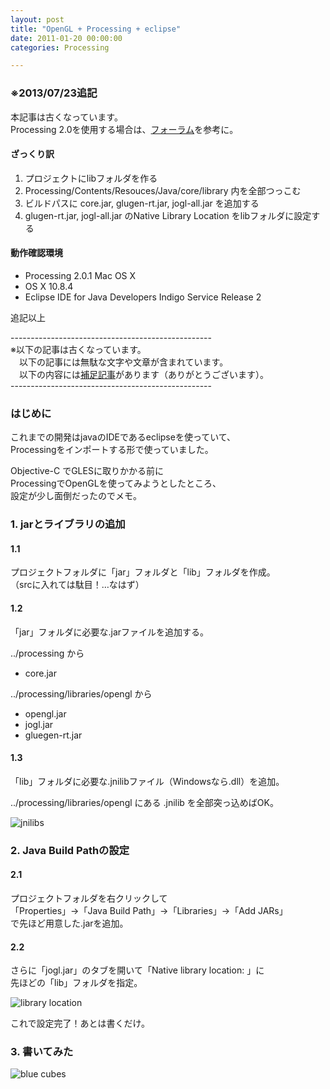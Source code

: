 ```yaml
---
layout: post
title: "OpenGL + Processing + eclipse"
date: 2011-01-20 00:00:00
categories: Processing

---
```


### ※2013/07/23追記

本記事は古くなっています。  
Processing 2.0を使用する場合は、[フォーラム](https://forum.processing.org/topic/tip-processing-2-0-in-eclipse-with-opengl)を参考に。

#### ざっくり訳

1. プロジェクトにlibフォルダを作る
1. Processing/Contents/Resouces/Java/core/library 内を全部つっこむ
1. ビルドパスに core.jar, glugen-rt.jar, jogl-all.jar を追加する
1. glugen-rt.jar, jogl-all.jar のNative Library Location をlibフォルダに設定する

#### 動作確認環境

- Processing 2.0.1 Mac OS X
- OS X 10.8.4
- Eclipse IDE for Java Developers Indigo Service Release 2

追記以上

\--------------------------------------------------  
※以下の記事は古くなっています。  
　以下の記事には無駄な文字や文章が含まれています。  
　以下の内容には[補足記事](http://computational-design.blogspot.jp/2011/12/blog-post.html)があります（ありがとうございます）。  
\--------------------------------------------------

### はじめに

これまでの開発はjavaのIDEであるeclipseを使っていて、  
Processingをインポートする形で使っていました。

Objective-C でGLESに取りかかる前に  
ProcessingでOpenGLを使ってみようとしたところ、  
設定が少し面倒だったのでメモ。

### 1. jarとライブラリの追加

#### 1.1

プロジェクトフォルダに「jar」フォルダと「lib」フォルダを作成。  
（srcに入れては駄目！…なはず）

#### 1.2

「jar」フォルダに必要な.jarファイルを追加する。  

../processing から

- core.jar

../processing/libraries/opengl から

- opengl.jar
- jogl.jar
- gluegen-rt.jar

#### 1.3

「lib」フォルダに必要な.jnilibファイル（Windowsなら.dll）を追加。

../processing/libraries/opengl にある .jnilib を全部突っ込めばOK。

![jnilibs](http://3.bp.blogspot.com/_HdDwCVOvXvs/TTvqaf14LmI/AAAAAAAAABQ/XhFA_eWckUE/s1600/gltest1.png)

### 2. Java Build Pathの設定

#### 2.1

プロジェクトフォルダを右クリックして  
「Properties」→「Java Build Path」→「Libraries」→「Add JARs」  
で先ほど用意した.jarを追加。  

#### 2.2

さらに「jogl.jar」のタブを開いて「Native library location: 」に  
先ほどの「lib」フォルダを指定。

![library location](http://4.bp.blogspot.com/_HdDwCVOvXvs/TTvutmR4G-I/AAAAAAAAABg/XekJZH9Zvvc/s1600/gltest2.png)

これで設定完了！あとは書くだけ。

### 3. 書いてみた

![blue cubes](http://1.bp.blogspot.com/_HdDwCVOvXvs/TTv1Uw5AemI/AAAAAAAAABo/Wc6f066SeTU/s1600/sample.png)